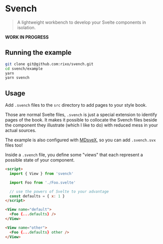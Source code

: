 # Svench

> A lightweight workbench to develop your Svelte components in isolation.

**WORK IN PROGRESS**

## Running the example

~~~bash
git clone git@github.com:rixo/svench.git
cd svench/example
yarn
yarn svench
~~~

## Usage

Add `.svench` files to the `src` directory to add pages to your style book.

Those are normal Svelte files, `.svench` is just a special extension to identify pages of the book. It makes it possible to collocate the Svench files beside the component they illustrate (which I like to do) with reduced mess in your actual sources.

The example is also configured with [MDsveX](https://github.com/pngwn/MDsveX), so you can add `.svench.svx` files too!

Inside a `.svench` file, you define some "views" that each represent a possible state of your component.

~~~html
<script>
  import { View } from 'svench'

  import Foo from './Foo.svelte'

  // use the powers of Svelte to your advantage
  const defaults = { x: 1 }
</script>

<View name="default">
  <Foo {...defaults} />
</View>

<View name="other">
  <Foo {...defaults} other />
</View>
~~~
